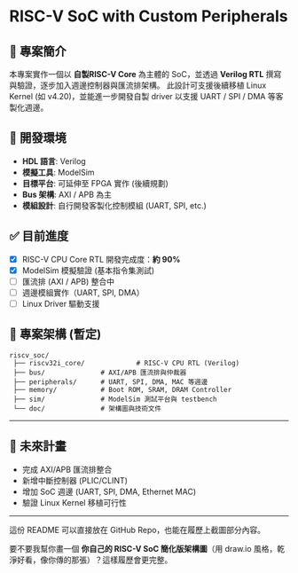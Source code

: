 # RISC-V SoC with Custom Peripherals

## 📌 專案簡介

本專案實作一個以 **自製RISC-V Core** 為主體的 SoC，並透過 **Verilog RTL** 撰寫與驗證，逐步加入週邊控制器與匯流排架構。
此設計可支援後續移植 Linux Kernel (如 v4.20)，並能進一步開發自製 driver 以支援 UART / SPI / DMA 等客製化週邊。

## 🔧 開發環境

* **HDL 語言**: Verilog
* **模擬工具**: ModelSim
* **目標平台**: 可延伸至 FPGA 實作 (後續規劃)
* **Bus 架構**: AXI / APB 為主
* **模組設計**: 自行開發客製化控制模組 (UART, SPI, etc.)

## ✅ 目前進度

* [x] RISC-V CPU Core RTL 開發完成度：**約 90%**
* [x] ModelSim 模擬驗證 (基本指令集測試)
* [ ] 匯流排 (AXI / APB) 整合中
* [ ] 週邊模組實作（UART, SPI, DMA）
* [ ] Linux Driver 驅動支援

## 📂 專案架構 (暫定)

```
riscv_soc/
 ├── riscv32i_core/             # RISC-V CPU RTL (Verilog)
 ├── bus/              # AXI/APB 匯流排與仲裁器
 ├── peripherals/      # UART, SPI, DMA, MAC 等週邊
 ├── memory/           # Boot ROM, SRAM, DRAM Controller
 ├── sim/              # ModelSim 測試平台與 testbench
 └── doc/              # 架構圖與技術文件
```



---

## 🎯 未來計畫

* 完成 AXI/APB 匯流排整合
* 新增中斷控制器 (PLIC/CLINT)
* 增加 SoC 週邊 (UART, SPI, DMA, Ethernet MAC)
* 驗證 Linux Kernel 移植可行性

---

這份 README 可以直接放在 GitHub Repo，也能在履歷上截圖部分內容。

要不要我幫你畫一個 **你自己的 RISC-V SoC 簡化版架構圖**（用 draw\.io 風格，乾淨好看，像你傳的那張）？這樣履歷會更完整。

